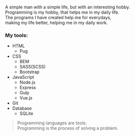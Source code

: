 A simple man with a simple life, but with an interesting hobby.  
Programming is my hobby, that helps me in my daily life.   
The programs I have created help me for everydays,   
making my life better, helping me in my daily work.  

### My tools:
- HTML
  - Pug
- CSS
  - BEM
  - SASS(SCSS)
  - Bootstrap
- JavaScript
  - Node.js
  - Express
  - Gulp
  - Vue.js
- Git
- Database
  - SQLite


> Programming languages are tools.  
> Programming is the process of solving a problem.
